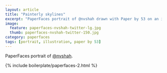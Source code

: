 ```yaml
---
layout: article
title: "Painterly skylines"
excerpt: "PaperFaces portrait of @nvshah drawn with Paper by 53 on an iPad."
image: 
  feature: paperfaces-nvshah-twitter-lg.jpg
  thumb: paperfaces-nvshah-twitter-150.jpg
category: paperfaces
tags: [portrait, illustration, paper by 53]
---
```


PaperFaces portrait of [@nvshah](http://twitter.com/nvshah).

{% include boilerplate/paperfaces-2.html %}